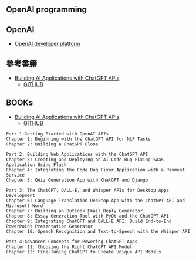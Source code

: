 ## OpenAI programming
## OpenAI
- [OpenAI developer platform](https://platform.openai.com/docs/overview)

## 參考書籍
- [Building AI Applications with ChatGPT APIs](https://www.packtpub.com/product/building-ai-applications-with-chatgpt-apis/9781805127567)
  - [GITHUB](https://github.com/PacktPublishing/Building-AI-Applications-with-ChatGPT-APIs/tree/main)

## BOOKs
- [Building AI Applications with ChatGPT APIs](https://www.packtpub.com/product/building-ai-applications-with-chatgpt-apis/9781805127567)
  - [GITHUB](https://github.com/PacktPublishing/Building-AI-Applications-with-ChatGPT-APIs/tree/main)
```
Part 1:Getting Started with OpenAI APIs
Chapter 1: Beginning with the ChatGPT API for NLP Tasks
Chapter 2: Building a ChatGPT Clone

Part 2: Building Web Applications with the ChatGPT API
Chapter 3: Creating and Deploying an AI Code Bug Fixing SaaS Application Using Flask
Chapter 4: Integrating the Code Bug Fixer Application with a Payment Service
Chapter 5: Quiz Generation App with ChatGPT and Django

Part 3: The ChatGPT, DALL-E, and Whisper APIs for Desktop Apps Development
Chapter 6: Language Translation Desktop App with the ChatGPT API and Microsoft Word
Chapter 7: Building an Outlook Email Reply Generator
Chapter 8: Essay Generation Tool with PyQt and the ChatGPT API
Chapter 9: Integrating ChatGPT and DALL-E API: Build End-to-End PowerPoint Presentation Generator
Chapter 10: Speech Recognition and Text-to-Speech with the Whisper API

Part 4:Advanced Concepts for Powering ChatGPT Apps
Chapter 11: Choosing the Right ChatGPT API Model
Chapter 12: Fine-Tuning ChatGPT to Create Unique API Models
```
